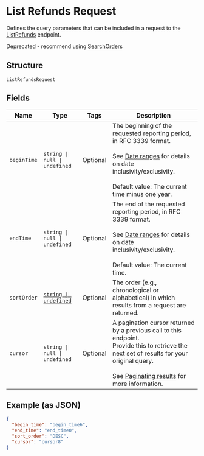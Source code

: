 
# List Refunds Request

Defines the query parameters that can be included in
a request to the [ListRefunds](api-endpoint:Transactions-ListRefunds) endpoint.

Deprecated - recommend using [SearchOrders](api-endpoint:Orders-SearchOrders)

## Structure

`ListRefundsRequest`

## Fields

| Name | Type | Tags | Description |
|  --- | --- | --- | --- |
| `beginTime` | `string \| null \| undefined` | Optional | The beginning of the requested reporting period, in RFC 3339 format.<br/><br/>See [Date ranges](https://developer.squareup.com/docs/build-basics/working-with-dates) for details on date inclusivity/exclusivity.<br/><br/>Default value: The current time minus one year. |
| `endTime` | `string \| null \| undefined` | Optional | The end of the requested reporting period, in RFC 3339 format.<br/><br/>See [Date ranges](https://developer.squareup.com/docs/build-basics/working-with-dates) for details on date inclusivity/exclusivity.<br/><br/>Default value: The current time. |
| `sortOrder` | [`string \| undefined`](../models/sort-order.md) | Optional | The order (e.g., chronological or alphabetical) in which results from a request are returned. |
| `cursor` | `string \| null \| undefined` | Optional | A pagination cursor returned by a previous call to this endpoint.<br/>Provide this to retrieve the next set of results for your original query.<br/><br/>See [Paginating results](https://developer.squareup.com/docs/working-with-apis/pagination) for more information. |

## Example (as JSON)

```json
{
  "begin_time": "begin_time6",
  "end_time": "end_time0",
  "sort_order": "DESC",
  "cursor": "cursor8"
}
```

